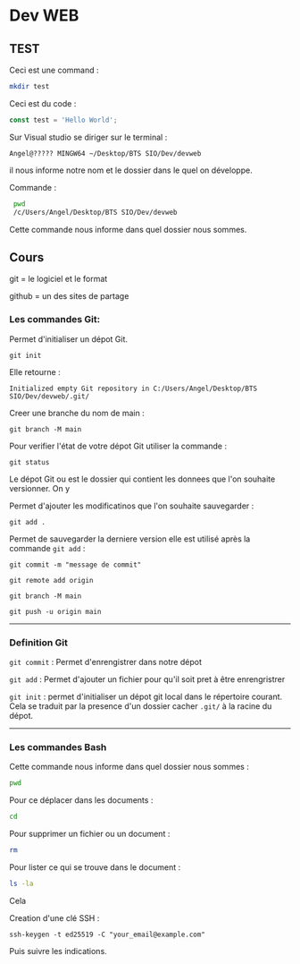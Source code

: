 # Dev WEB
## TEST 
Ceci est une command : 

``` bash
mkdir test 
```

Ceci est du code :

``` javascript
const test = 'Hello World';
``` 

Sur Visual studio se diriger sur le terminal : 

``` 
Angel@????? MINGW64 ~/Desktop/BTS SIO/Dev/devweb
```
il nous informe notre nom et le dossier dans le quel on développe.

Commande :

``` bash
 pwd 
 /c/Users/Angel/Desktop/BTS SIO/Dev/devweb
``` 
Cette commande nous informe dans quel dossier nous sommes.


## Cours 

git = le logiciel et le format

github = un des sites de partage

### Les commandes Git: 

Permet d'initialiser un dépot Git.
```
git init
```

 Elle retourne : 

``` 
Initialized empty Git repository in C:/Users/Angel/Desktop/BTS SIO/Dev/devweb/.git/
```
Creer une branche du nom de main :
```
git branch -M main
```

Pour verifier l'état de votre dépot Git utiliser la commande :

``` 
git status
```
Le dépot Git ou est le dossier qui contient les donnees que l'on souhaite versionner. On y 

Permet d'ajouter les modificatinos que l'on souhaite sauvegarder : 
```
git add .
```
Permet de sauvegarder la derniere version elle est utilisé après la commande `git add` : 

```
git commit -m "message de commit"
```
```
git remote add origin
```
```
git branch -M main
```
```
git push -u origin main 
```
---
### Definition Git

`git commit` : Permet d'enrengistrer dans notre dépot 

`git add` : Permet d'ajouter un fichier pour qu'il soit pret à être enrengristrer  

`git init` : permet d'initialiser un dépot git local dans le répertoire courant. Cela se traduit par la presence d'un dossier cacher `.git/` à la racine du dépot. 

---

### Les commandes Bash 

Cette commande nous informe dans quel dossier nous sommes : 

``` bash
pwd
```

Pour ce déplacer dans les documents :

``` bash 
cd 
```
Pour supprimer un fichier ou un document : 
```bash
rm 
```
Pour lister ce qui se trouve dans le document :
```bash
ls -la 
```
Cela 

Creation d'une clé SSH : 
```
ssh-keygen -t ed25519 -C "your_email@example.com"
```
Puis suivre les indications. 









